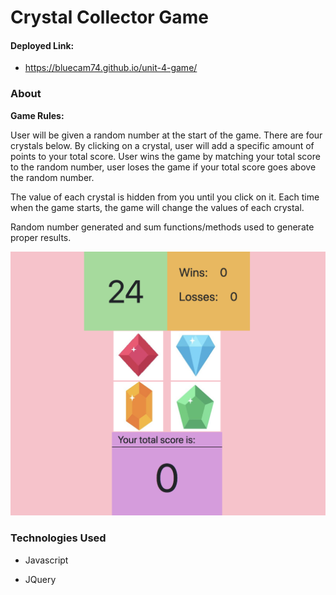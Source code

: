 # Crystal Collector Game

#### Deployed Link:
* https://bluecam74.github.io/unit-4-game/

### About

**Game Rules:** 

User will be given a random number at the start of the game. There are four crystals below.
By clicking on a crystal, user will add a specific amount of points to your total score.
User wins the game by matching your total score to the random number, user loses the game if your total score goes above the random number.

The value of each crystal is hidden from you until you click on it.
Each time when the game starts, the game will change the values of each crystal.

Random number generated and sum functions/methods used to generate proper results. 


<p align="center"><img src="./assets/images/CrystalScrnShot.png" alt="Crystal Collector Preview" width="675"></p>


### Technologies Used

* Javascript

* JQuery

